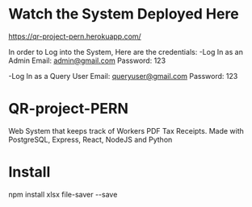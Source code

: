 # Watch the System Deployed Here
https://qr-project-pern.herokuapp.com/

In order to Log into the System, Here are the credentials:
-Log In as an Admin 
Email: admin@gmail.com 
Password: 123

-Log In as a Query User
Email: queryuser@gmail.com 
Password: 123

# QR-project-PERN
Web System that keeps track of Workers PDF Tax Receipts. Made with PostgreSQL, Express, React, NodeJS and Python

# Install
npm install xlsx file-saver --save
